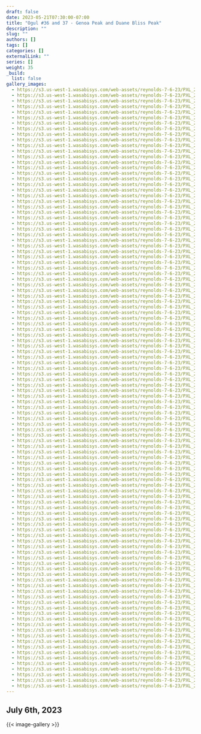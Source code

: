 ```yaml
---
draft: false
date: 2023-05-21T07:30:00-07:00
title: "Ogul #36 and 37 - Genoa Peak and Duane Bliss Peak"
description: ""
slug: ""
authors: []
tags: []
categories: []
externalLink: ""
series: []
weight: 35
_build:
  list: false
gallery_images:
  - https://s3.us-west-1.wasabisys.com/web-assets/reynolds-7-6-23/PXL_20230706_122229461.jpg
  - https://s3.us-west-1.wasabisys.com/web-assets/reynolds-7-6-23/PXL_20230706_133053495.MP.jpg
  - https://s3.us-west-1.wasabisys.com/web-assets/reynolds-7-6-23/PXL_20230706_133058918.jpg
  - https://s3.us-west-1.wasabisys.com/web-assets/reynolds-7-6-23/PXL_20230706_133100027.MP.jpg
  - https://s3.us-west-1.wasabisys.com/web-assets/reynolds-7-6-23/PXL_20230706_134156119.jpg
  - https://s3.us-west-1.wasabisys.com/web-assets/reynolds-7-6-23/PXL_20230706_135846577.MP.jpg
  - https://s3.us-west-1.wasabisys.com/web-assets/reynolds-7-6-23/PXL_20230706_135905072.jpg
  - https://s3.us-west-1.wasabisys.com/web-assets/reynolds-7-6-23/PXL_20230706_135906343.jpg
  - https://s3.us-west-1.wasabisys.com/web-assets/reynolds-7-6-23/PXL_20230706_140307235.jpg
  - https://s3.us-west-1.wasabisys.com/web-assets/reynolds-7-6-23/PXL_20230706_140308353.jpg
  - https://s3.us-west-1.wasabisys.com/web-assets/reynolds-7-6-23/PXL_20230706_140624321.jpg
  - https://s3.us-west-1.wasabisys.com/web-assets/reynolds-7-6-23/PXL_20230706_140625803.jpg
  - https://s3.us-west-1.wasabisys.com/web-assets/reynolds-7-6-23/PXL_20230706_141122257.jpg
  - https://s3.us-west-1.wasabisys.com/web-assets/reynolds-7-6-23/PXL_20230706_141142001.jpg
  - https://s3.us-west-1.wasabisys.com/web-assets/reynolds-7-6-23/PXL_20230706_141428532.jpg
  - https://s3.us-west-1.wasabisys.com/web-assets/reynolds-7-6-23/PXL_20230706_141431355.jpg
  - https://s3.us-west-1.wasabisys.com/web-assets/reynolds-7-6-23/PXL_20230706_142045697.jpg
  - https://s3.us-west-1.wasabisys.com/web-assets/reynolds-7-6-23/PXL_20230706_142047518.MP.jpg
  - https://s3.us-west-1.wasabisys.com/web-assets/reynolds-7-6-23/PXL_20230706_143208082.jpg
  - https://s3.us-west-1.wasabisys.com/web-assets/reynolds-7-6-23/PXL_20230706_143209264.jpg
  - https://s3.us-west-1.wasabisys.com/web-assets/reynolds-7-6-23/PXL_20230706_143840789.jpg
  - https://s3.us-west-1.wasabisys.com/web-assets/reynolds-7-6-23/PXL_20230706_143843146.jpg
  - https://s3.us-west-1.wasabisys.com/web-assets/reynolds-7-6-23/PXL_20230706_144048298.jpg
  - https://s3.us-west-1.wasabisys.com/web-assets/reynolds-7-6-23/PXL_20230706_151432735.jpg
  - https://s3.us-west-1.wasabisys.com/web-assets/reynolds-7-6-23/PXL_20230706_151647671.jpg
  - https://s3.us-west-1.wasabisys.com/web-assets/reynolds-7-6-23/PXL_20230706_151650361.jpg
  - https://s3.us-west-1.wasabisys.com/web-assets/reynolds-7-6-23/PXL_20230706_151725013.jpg
  - https://s3.us-west-1.wasabisys.com/web-assets/reynolds-7-6-23/PXL_20230706_151729331.jpg
  - https://s3.us-west-1.wasabisys.com/web-assets/reynolds-7-6-23/PXL_20230706_151731969.jpg
  - https://s3.us-west-1.wasabisys.com/web-assets/reynolds-7-6-23/PXL_20230706_152646056.jpg
  - https://s3.us-west-1.wasabisys.com/web-assets/reynolds-7-6-23/PXL_20230706_152738290.jpg
  - https://s3.us-west-1.wasabisys.com/web-assets/reynolds-7-6-23/PXL_20230706_152741800.jpg
  - https://s3.us-west-1.wasabisys.com/web-assets/reynolds-7-6-23/PXL_20230706_152743789.jpg
  - https://s3.us-west-1.wasabisys.com/web-assets/reynolds-7-6-23/PXL_20230706_153142419.jpg
  - https://s3.us-west-1.wasabisys.com/web-assets/reynolds-7-6-23/PXL_20230706_153833396.jpg
  - https://s3.us-west-1.wasabisys.com/web-assets/reynolds-7-6-23/PXL_20230706_153835657.jpg
  - https://s3.us-west-1.wasabisys.com/web-assets/reynolds-7-6-23/PXL_20230706_154926848.jpg
  - https://s3.us-west-1.wasabisys.com/web-assets/reynolds-7-6-23/PXL_20230706_155453528.jpg
  - https://s3.us-west-1.wasabisys.com/web-assets/reynolds-7-6-23/PXL_20230706_155645303.jpg
  - https://s3.us-west-1.wasabisys.com/web-assets/reynolds-7-6-23/PXL_20230706_155648094.jpg
  - https://s3.us-west-1.wasabisys.com/web-assets/reynolds-7-6-23/PXL_20230706_160956467.jpg
  - https://s3.us-west-1.wasabisys.com/web-assets/reynolds-7-6-23/PXL_20230706_161002516.jpg
  - https://s3.us-west-1.wasabisys.com/web-assets/reynolds-7-6-23/PXL_20230706_161003970.jpg
  - https://s3.us-west-1.wasabisys.com/web-assets/reynolds-7-6-23/PXL_20230706_161842970.jpg
  - https://s3.us-west-1.wasabisys.com/web-assets/reynolds-7-6-23/PXL_20230706_162210794.jpg
  - https://s3.us-west-1.wasabisys.com/web-assets/reynolds-7-6-23/PXL_20230706_163751281.jpg
  - https://s3.us-west-1.wasabisys.com/web-assets/reynolds-7-6-23/PXL_20230706_163918061.jpg
  - https://s3.us-west-1.wasabisys.com/web-assets/reynolds-7-6-23/PXL_20230706_163920014.jpg
  - https://s3.us-west-1.wasabisys.com/web-assets/reynolds-7-6-23/PXL_20230706_165059444.jpg
  - https://s3.us-west-1.wasabisys.com/web-assets/reynolds-7-6-23/PXL_20230706_165430003.jpg
  - https://s3.us-west-1.wasabisys.com/web-assets/reynolds-7-6-23/PXL_20230706_165431347.jpg
  - https://s3.us-west-1.wasabisys.com/web-assets/reynolds-7-6-23/PXL_20230706_170438485.jpg
  - https://s3.us-west-1.wasabisys.com/web-assets/reynolds-7-6-23/PXL_20230706_170640776.jpg
  - https://s3.us-west-1.wasabisys.com/web-assets/reynolds-7-6-23/PXL_20230706_170709267.jpg
  - https://s3.us-west-1.wasabisys.com/web-assets/reynolds-7-6-23/PXL_20230706_170716906.jpg
  - https://s3.us-west-1.wasabisys.com/web-assets/reynolds-7-6-23/PXL_20230706_170826954.PANO.jpg
  - https://s3.us-west-1.wasabisys.com/web-assets/reynolds-7-6-23/PXL_20230706_171003459.jpg
  - https://s3.us-west-1.wasabisys.com/web-assets/reynolds-7-6-23/PXL_20230706_171022152.jpg
  - https://s3.us-west-1.wasabisys.com/web-assets/reynolds-7-6-23/PXL_20230706_171232841.jpg
  - https://s3.us-west-1.wasabisys.com/web-assets/reynolds-7-6-23/PXL_20230706_171254081.jpg
  - https://s3.us-west-1.wasabisys.com/web-assets/reynolds-7-6-23/PXL_20230706_171434555.jpg
  - https://s3.us-west-1.wasabisys.com/web-assets/reynolds-7-6-23/PXL_20230706_171436487.jpg
  - https://s3.us-west-1.wasabisys.com/web-assets/reynolds-7-6-23/PXL_20230706_171523453.jpg
  - https://s3.us-west-1.wasabisys.com/web-assets/reynolds-7-6-23/PXL_20230706_171525964.jpg
  - https://s3.us-west-1.wasabisys.com/web-assets/reynolds-7-6-23/PXL_20230706_171528221.jpg
  - https://s3.us-west-1.wasabisys.com/web-assets/reynolds-7-6-23/PXL_20230706_171529899.jpg
  - https://s3.us-west-1.wasabisys.com/web-assets/reynolds-7-6-23/PXL_20230706_171530674.jpg
  - https://s3.us-west-1.wasabisys.com/web-assets/reynolds-7-6-23/PXL_20230706_174844550.jpg
  - https://s3.us-west-1.wasabisys.com/web-assets/reynolds-7-6-23/PXL_20230706_175137253.jpg
  - https://s3.us-west-1.wasabisys.com/web-assets/reynolds-7-6-23/PXL_20230706_175425234.jpg
  - https://s3.us-west-1.wasabisys.com/web-assets/reynolds-7-6-23/PXL_20230706_180231714.jpg
  - https://s3.us-west-1.wasabisys.com/web-assets/reynolds-7-6-23/PXL_20230706_184627994.jpg
  - https://s3.us-west-1.wasabisys.com/web-assets/reynolds-7-6-23/PXL_20230706_190124655.jpg
  - https://s3.us-west-1.wasabisys.com/web-assets/reynolds-7-6-23/PXL_20230706_190503506.jpg
  - https://s3.us-west-1.wasabisys.com/web-assets/reynolds-7-6-23/PXL_20230706_190506735.jpg
  - https://s3.us-west-1.wasabisys.com/web-assets/reynolds-7-6-23/PXL_20230706_190713907.jpg
  - https://s3.us-west-1.wasabisys.com/web-assets/reynolds-7-6-23/PXL_20230706_191421475.jpg
  - https://s3.us-west-1.wasabisys.com/web-assets/reynolds-7-6-23/PXL_20230706_191946765.MP.jpg
  - https://s3.us-west-1.wasabisys.com/web-assets/reynolds-7-6-23/PXL_20230706_191947522.jpg
  - https://s3.us-west-1.wasabisys.com/web-assets/reynolds-7-6-23/PXL_20230706_192010965.PANO.jpg
  - https://s3.us-west-1.wasabisys.com/web-assets/reynolds-7-6-23/PXL_20230706_192444606.jpg
  - https://s3.us-west-1.wasabisys.com/web-assets/reynolds-7-6-23/PXL_20230706_193118481.jpg
  - https://s3.us-west-1.wasabisys.com/web-assets/reynolds-7-6-23/PXL_20230706_193754224.jpg
  - https://s3.us-west-1.wasabisys.com/web-assets/reynolds-7-6-23/PXL_20230706_195329481.jpg
  - https://s3.us-west-1.wasabisys.com/web-assets/reynolds-7-6-23/PXL_20230706_195331417.jpg
  - https://s3.us-west-1.wasabisys.com/web-assets/reynolds-7-6-23/PXL_20230706_195333939.jpg
  - https://s3.us-west-1.wasabisys.com/web-assets/reynolds-7-6-23/PXL_20230706_195416571.jpg
  - https://s3.us-west-1.wasabisys.com/web-assets/reynolds-7-6-23/PXL_20230706_195805649.jpg
  - https://s3.us-west-1.wasabisys.com/web-assets/reynolds-7-6-23/PXL_20230706_202534939.jpg
  - https://s3.us-west-1.wasabisys.com/web-assets/reynolds-7-6-23/PXL_20230706_202726324.jpg
  - https://s3.us-west-1.wasabisys.com/web-assets/reynolds-7-6-23/PXL_20230706_202728949.jpg
  - https://s3.us-west-1.wasabisys.com/web-assets/reynolds-7-6-23/PXL_20230706_203547653.jpg
  - https://s3.us-west-1.wasabisys.com/web-assets/reynolds-7-6-23/PXL_20230706_203632216.jpg
  - https://s3.us-west-1.wasabisys.com/web-assets/reynolds-7-6-23/PXL_20230706_204914787.jpg
  - https://s3.us-west-1.wasabisys.com/web-assets/reynolds-7-6-23/PXL_20230706_204915589.jpg
  - https://s3.us-west-1.wasabisys.com/web-assets/reynolds-7-6-23/PXL_20230706_210021377.jpg
  - https://s3.us-west-1.wasabisys.com/web-assets/reynolds-7-6-23/PXL_20230706_210024224.jpg
  - https://s3.us-west-1.wasabisys.com/web-assets/reynolds-7-6-23/PXL_20230706_210025150.jpg
  - https://s3.us-west-1.wasabisys.com/web-assets/reynolds-7-6-23/PXL_20230706_210206693.jpg
  - https://s3.us-west-1.wasabisys.com/web-assets/reynolds-7-6-23/PXL_20230706_210530742.jpg
  - https://s3.us-west-1.wasabisys.com/web-assets/reynolds-7-6-23/PXL_20230706_210934742.jpg
  - https://s3.us-west-1.wasabisys.com/web-assets/reynolds-7-6-23/PXL_20230706_211651471.jpg
  - https://s3.us-west-1.wasabisys.com/web-assets/reynolds-7-6-23/PXL_20230706_212739080.jpg
  - https://s3.us-west-1.wasabisys.com/web-assets/reynolds-7-6-23/PXL_20230706_212741838.jpg
  - https://s3.us-west-1.wasabisys.com/web-assets/reynolds-7-6-23/PXL_20230706_212743821.jpg
  - https://s3.us-west-1.wasabisys.com/web-assets/reynolds-7-6-23/PXL_20230706_212915372.jpg
  - https://s3.us-west-1.wasabisys.com/web-assets/reynolds-7-6-23/PXL_20230706_213647222.jpg
  - https://s3.us-west-1.wasabisys.com/web-assets/reynolds-7-6-23/PXL_20230706_222147821.jpg
---
```


## July 6th, 2023

{{< image-gallery >}}